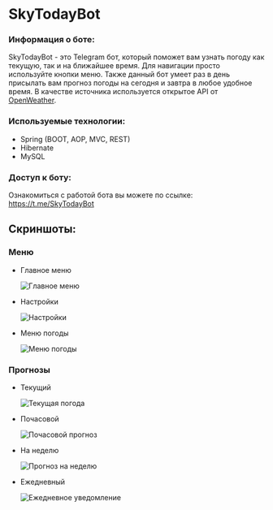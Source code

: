 # **SkyTodayBot**

### Информация о боте:
SkyTodayBot - это Telegram бот, который поможет вам узнать погоду как текущую, так и на ближайшее время. Для навигации просто используйте кнопки меню. 
Также данный бот умеет раз в день присылать вам прогноз погоды на сегодня и завтра в любое удобное время. 
В качестве источника используется открытое API от [OpenWeather](https://openweathermap.org/).

### Используемые технологии:
* Spring (BOOT, AOP, MVC, REST)
* Hibernate
* MySQL

### Доступ к боту:
Ознакомиться с работой бота вы можете по ссылке: https://t.me/SkyTodayBot

## Скриншоты:

### Меню
* Главное меню

  ![Главное меню](https://user-images.githubusercontent.com/70286193/124747220-63bec800-df2a-11eb-9878-6412fbbb2439.png)


* Настройки
  
  ![Настройки](https://user-images.githubusercontent.com/70286193/124747398-8cdf5880-df2a-11eb-94d2-5c6fc6eeec0d.png)  


* Меню погоды
  
  ![Меню погоды](https://user-images.githubusercontent.com/70286193/124747486-a4b6dc80-df2a-11eb-902f-37ef1964197d.png)

### Прогнозы
* Текущий

  ![Текущая погода](https://user-images.githubusercontent.com/70286193/124747633-cf089a00-df2a-11eb-8684-d244c0d387d4.png)


* Почасовой

  ![Почасовой прогноз](https://user-images.githubusercontent.com/70286193/124747639-d039c700-df2a-11eb-8026-7314152f12a7.png)


* На неделю

  ![Прогноз на неделю](https://user-images.githubusercontent.com/70286193/124747647-d16af400-df2a-11eb-950e-b13c90d485b0.png)


* Ежедневный

  ![Ежедневное уведомление](https://user-images.githubusercontent.com/70286193/124747652-d334b780-df2a-11eb-91da-6903b2bf4bac.png)